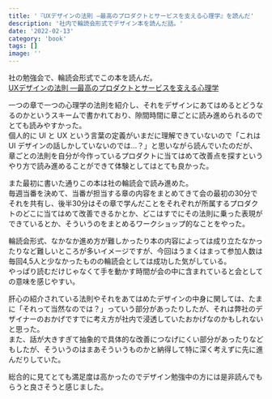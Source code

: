 ```yaml
---
title: '『UXデザインの法則 ―最高のプロダクトとサービスを支える心理学』を読んだ'
description: '社内で輪読会形式でデザイン本を読んだ話。'
date: '2022-02-13'
category: 'book'
tags: []
image: ''
---
```


社の勉強会で、輪読会形式でこの本を読んだ。  
[UXデザインの法則 ―最高のプロダクトとサービスを支える心理学](https://www.amazon.co.jp/dp/4873119499?&linkCode=ll1&tag=nabeliwo-22&linkId=00a39d35900f914181488f8ff79da2e2&language=ja_JP&ref_=as_li_ss_tl)

一つの章で一つの心理学の法則を紹介し、それをデザインにあてはめるとどうなるのかというスキームで書かれており、隙間時間に章ごとに読み進められるのでとても読みやすかった。  
個人的に UI と UX という言葉の定義がいまだに理解できていないので「これは UI デザインの話しかしていないのでは…？」と思いながら読んでいたのだが、章ごとの法則を自分が今作っているプロダクトに当てはめて改善点を探すというやり方で読み進めることができて体験としてはとても良かった。

また最初に書いた通りこの本は社の輪読会で読み進めた。  
毎週当番を決めて、当番が担当する章の内容をまとめてきて会の最初の30分でそれを共有し、後半30分はその章で学んだことをそれぞれが所属するプロダクトのどこに当てはめて改善できるかとか、どこはすでにその法則に乗った表現ができているとか、そういうのをまとめるワークショップ的なことをやった。

輪読会形式、なかなか進め方が難しかったり本の内容によっては成り立たなかったりなど難しいところが多いイメージですが、今回はうまくはまって参加人数は毎回4,5人と少なかったものの輪読会としては成功した気がしている。  
やっぱり読むだけじゃなくて手を動かす時間が会の中に含まれていると会としての意味を感じやすい。

肝心の紹介されている法則やそれをあてはめたデザインの中身に関しては、たまに「それって当然なのでは？」っていう部分があったりしたが、それは弊社のデザイナーのおかげですでに考え方が社内で浸透していたおかげなのかもしれないと思った。  
また、話が大きすぎて抽象的で具体的な改善につなげにくい部分があったりなどもしたが、そういうのはまあそういうものかと納得して特に深く考えずに先に進んだりしていた。

総合的に見てとても満足度は高かったのでデザイン勉強中の方には是非読んでもらうと良さそうと感じました。
